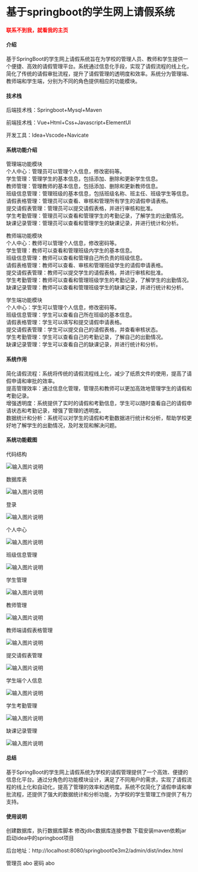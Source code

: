# 基于springboot的学生网上请假系统

<h4 style='color:red'>联系不到我，就看我的主页 </h4> 
 
#### 介绍

基于SpringBoot的学生网上请假系统旨在为学校的管理人员、教师和学生提供一个便捷、高效的请假管理平台。系统通过信息化手段，实现了请假流程的线上化，简化了传统的请假审批流程，提升了请假管理的透明度和效率。系统分为管理端、教师端和学生端，分别为不同的角色提供相应的功能模块。

#### 技术栈

后端技术栈：Springboot+Mysql+Maven

前端技术栈：Vue+Html+Css+Javascript+ElementUI

开发工具：Idea+Vscode+Navicate

#### 系统功能介绍

管理端功能模块  
个人中心：管理员可以管理个人信息，修改密码等。  
学生管理：管理学生的基本信息，包括添加、删除和更新学生信息。  
教师管理：管理教师的基本信息，包括添加、删除和更新教师信息。  
班级信息管理：管理班级的基本信息，包括班级名称、班主任、班级学生等信息。  
请假表格管理：管理员可以查看、审核和管理所有学生的请假申请表格。  
提交请假表管理：管理员可以提交请假表格，并进行审核和批准。  
学生考勤管理：管理员可以查看和管理学生的考勤记录，了解学生的出勤情况。  
缺课记录管理：管理员可以查看和管理学生的缺课记录，并进行统计和分析。  

教师端功能模块  
个人中心：教师可以管理个人信息，修改密码等。  
学生管理：教师可以查看和管理班级内学生的基本信息。  
班级信息管理：教师可以查看和管理自己所负责的班级信息。  
请假表格管理：教师可以查看、审核和管理班级学生的请假申请表格。  
提交请假表管理：教师可以提交学生的请假表格，并进行审核和批准。  
学生考勤管理：教师可以查看和管理班级学生的考勤记录，了解学生的出勤情况。  
缺课记录管理：教师可以查看和管理班级学生的缺课记录，并进行统计和分析。  

学生端功能模块  
个人中心：学生可以管理个人信息，修改密码等。  
班级信息管理：学生可以查看自己所在班级的基本信息。  
请假表格管理：学生可以填写和提交请假申请表格。  
提交请假表管理：学生可以提交自己的请假表格，并查看审核状态。  
学生考勤管理：学生可以查看自己的考勤记录，了解自己的出勤情况。  
缺课记录管理：学生可以查看自己的缺课记录，并进行统计和分析。  

#### 系统作用

简化请假流程：系统将传统的请假流程线上化，减少了纸质文件的使用，提高了请假申请和审批的效率。  
提高管理效率：通过信息化管理，管理员和教师可以更加高效地管理学生的请假和考勤记录。  
增强透明度：系统提供了实时的请假和考勤信息，学生可以随时查看自己的请假申请状态和考勤记录，增强了管理的透明度。  
数据统计和分析：系统可以对学生的请假和考勤数据进行统计和分析，帮助学校更好地了解学生的出勤情况，及时发现和解决问题。  

#### 系统功能截图

代码结构

![输入图片说明](images/a54234700c45ea945860e5628f87740.png)

数据库表

![输入图片说明](images/9863cc2c19365676803cd8e5010a5f5.png)

登录

![输入图片说明](images/01805fab8bbe2223b9a13a6b191dd90.png)

个人中心

![输入图片说明](images/e2bc96fe42d1525a9d0054a8c883372.png)

班级信息管理

![输入图片说明](images/cbb6fb85fd9e7c1708aeff1a7c2a4a2.png)

学生管理

![输入图片说明](images/f4b5f8adeaa9f070975ee58dabfa3b5.png)

教师管理

![输入图片说明](images/8c692a6705edd4597d06cdb2d82208c.png)

教师端请假表格管理

![输入图片说明](images/d55e17d42d7d70c36c701ca3d97aa70.png)

提交请假表管理

![输入图片说明](images/7ad172e11b306576277858c7afae520.png)

学生端个人信息

![输入图片说明](images/6a007f25ee58a8bb490b4e1b81b7576.png)

学生考勤管理

![输入图片说明](images/fd4272093f5973ed5ee59a2b94fa432.png)

缺课记录管理

![输入图片说明](images/1ce111fc815a29d95197fc48f546bef.png)

#### 总结

基于SpringBoot的学生网上请假系统为学校的请假管理提供了一个高效、便捷的信息化平台。通过分角色的功能模块设计，满足了不同用户的需求，实现了请假流程的线上化和自动化，提高了管理的效率和透明度。系统不仅简化了请假申请和审批流程，还提供了强大的数据统计和分析功能，为学校的学生管理工作提供了有力支持。

#### 使用说明

创建数据库，执行数据库脚本 修改jdbc数据库连接参数 下载安装maven依赖jar 启动idea中的springboot项目

后台地址：http://localhost:8080/springboot0e3m2/admin/dist/index.html

管理员  abo 密码 abo


